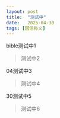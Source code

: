 ```yaml
---
layout: post
title:  "测试中"
date:   2025-04-30
tags: [因信称义]
---
```


bible测试中1

>测试中2

04测试中3

>测试中4

30测试中5

>测试中6
